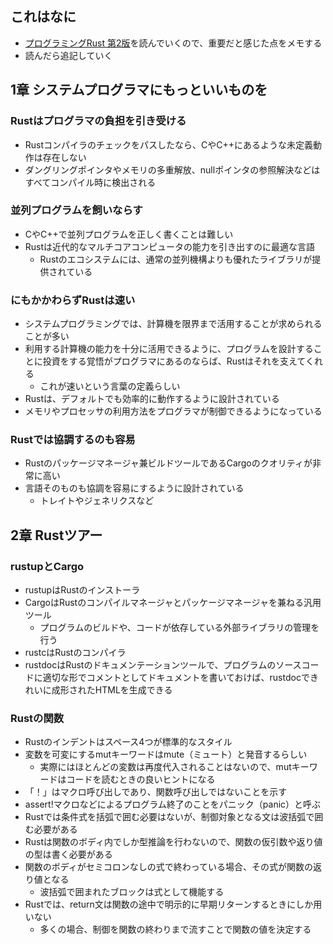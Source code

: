 ## これはなに
- [プログラミングRust 第2版](https://www.oreilly.co.jp/books/9784873119786/)を読んでいくので、重要だと感じた点をメモする
- 読んだら追記していく

## 1章 システムプログラマにもっといいものを
### Rustはプログラマの負担を引き受ける
- Rustコンパイラのチェックをパスしたなら、CやC++にあるような未定義動作は存在しない
- ダングリングポインタやメモリの多重解放、nullポインタの参照解決などはすべてコンパイル時に検出される

### 並列プログラムを飼いならす
- CやC++で並列プログラムを正しく書くことは難しい
- Rustは近代的なマルチコアコンピュータの能力を引き出すのに最適な言語
	- Rustのエコシステムには、通常の並列機構よりも優れたライブラリが提供されている

### にもかかわらずRustは速い
- システムプログラミングでは、計算機を限界まで活用することが求められることが多い
- 利用する計算機の能力を十分に活用できるように、プログラムを設計することに投資をする覚悟がプログラマにあるのならば、Rustはそれを支えてくれる
	- これが速いという言葉の定義らしい
- Rustは、デフォルトでも効率的に動作するように設計されている
- メモリやプロセッサの利用方法をプログラマが制御できるようになっている

### Rustでは協調するのも容易
- Rustのパッケージマネージャ兼ビルドツールであるCargoのクオリティが非常に高い
- 言語そのものも協調を容易にするように設計されている
	- トレイトやジェネリクスなど

## 2章 Rustツアー
### rustupとCargo
- rustupはRustのインストーラ
- CargoはRustのコンパイルマネージャとパッケージマネージャを兼ねる汎用ツール
	- プログラムのビルドや、コードが依存している外部ライブラリの管理を行う
- rustcはRustのコンパイラ
- rustdocはRustのドキュメンテーションツールで、プログラムのソースコードに適切な形でコメントとしてドキュメントを書いておけば、rustdocできれいに成形されたHTMLを生成できる

### Rustの関数
- Rustのインデントはスペース4つが標準的なスタイル
- 変数を可変にするmutキーワードはmute（ミュート）と発音するらしい
	- 実際にはほとんどの変数は再度代入されることはないので、mutキーワードはコードを読むときの良いヒントになる
- 「！」はマクロ呼び出しであり、関数呼び出しではないことを示す
- assert!マクロなどによるプログラム終了のことをパニック（panic）と呼ぶ
- Rustでは条件式を括弧で囲む必要はないが、制御対象となる文は波括弧で囲む必要がある
- Rustは関数のボディ内でしか型推論を行わないので、関数の仮引数や返り値の型は書く必要がある
- 関数のボディがセミコロンなしの式で終わっている場合、その式が関数の返り値となる
	- 波括弧で囲まれたブロックは式として機能する
- Rustでは、return文は関数の途中で明示的に早期リターンするときにしか用いない
	- 多くの場合、制御を関数の終わりまで流すことで関数の値を決定する